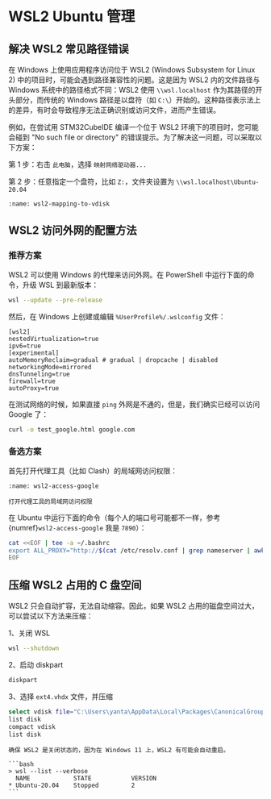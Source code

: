 # WSL2 Ubuntu 管理

## 解决 WSL2 常见路径错误

在 Windows 上使用应用程序访问位于 WSL2 (Windows Subsystem for Linux 2) 中的项目时，可能会遇到路径兼容性的问题。这是因为 WSL2 内的文件路径与 Windows 系统中的路径格式不同：WSL2 使用 `\\wsl.localhost` 作为其路径的开头部分，而传统的 Windows 路径是以盘符（如 `C:\`）开始的。这种路径表示法上的差异，有时会导致程序无法正确识别或访问文件，进而产生错误。

例如，在尝试用 STM32CubeIDE 编译一个位于 WSL2 环境下的项目时，您可能会碰到 "No such file or directory" 的错误提示。为了解决这一问题，可以采取以下方案：

第 1 步：右击 `此电脑`，选择 `映射网络驱动器...`

第 2 步：任意指定一个盘符，比如 `Z:`，文件夹设置为 `\\wsl.localhost\Ubuntu-20.04`

```{figure} ../_static/images/wsl2-mapping-to-vdisk.png
:name: wsl2-mapping-to-vdisk
```

## WSL2 访问外网的配置方法

### 推荐方案

WSL2 可以使用 Windows 的代理来访问外网。在 PowerShell 中运行下面的命令，升级 WSL 到最新版本：

```bash
wsl --update --pre-release
```

然后，在 Windows 上创建或编辑 `%UserProfile%/.wslconfig` 文件：

```
[wsl2]
nestedVirtualization=true
ipv6=true
[experimental]
autoMemoryReclaim=gradual # gradual | dropcache | disabled
networkingMode=mirrored
dnsTunneling=true
firewall=true
autoProxy=true
```

在测试网络的时候，如果直接 `ping` 外网是不通的，但是，我们确实已经可以访问 Google 了：

```bash
curl -o test_google.html google.com
```

### 备选方案

首先打开代理工具（比如 Clash）的局域网访问权限：

```{figure} ../_static/images/wsl2-access-google.png
:name: wsl2-access-google

打开代理工具的局域网访问权限
```

在 Ubuntu 中运行下面的命令（每个人的端口号可能都不一样，参考 {numref}`wsl2-access-google` 我是 `7890`）：

```bash
cat <<EOF | tee -a ~/.bashrc
export ALL_PROXY="http://$(cat /etc/resolv.conf | grep nameserver | awk '{print $2}'):7890"
EOF
```

## 压缩 WSL2 占用的 C 盘空间

WSL2 只会自动扩容，无法自动缩容。因此，如果 WSL2 占用的磁盘空间过大，可以尝试以下方法来压缩：

1、关闭 WSL

```bash
wsl --shutdown
```

2、启动 diskpart

```bash
diskpart
```

3、选择 `ext4.vhdx` 文件，并压缩

```bash
select vdisk file="C:\Users\yanta\AppData\Local\Packages\CanonicalGroupLimited.Ubuntu20.04LTS_79rhkp1fndgsc\LocalState\ext4.vhdx"
list disk
compact vdisk
list disk
```

````{note}
确保 WSL2 是关闭状态的，因为在 Windows 11 上，WSL2 有可能会自动重启。

```bash
> wsl --list --verbose
  NAME            STATE           VERSION
* Ubuntu-20.04    Stopped         2
```
````

